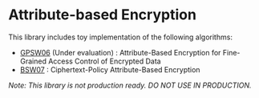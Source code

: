 # Attribute-based Encryption
This library includes toy implementation of the following algorithms:
* [GPSW06](https://eprint.iacr.org/2006/309) (Under evaluation) : Attribute-Based Encryption for Fine-Grained Access Control of Encrypted Data
* [BSW07](https://hal.archives-ouvertes.fr/hal-01788815/document) : Ciphertext-Policy Attribute-Based Encryption

*Note: This library is not production ready. DO NOT USE IN PRODUCTION.*
